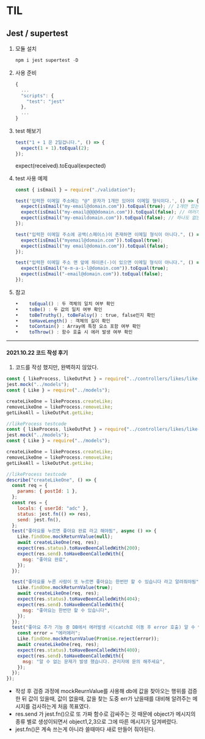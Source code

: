 # TIL

## Jest / supertest

1. 모듈 설치

   ```jsx
   npm i jest supertest -D
   ```

2. 사용 준비

   ```jsx
   {
     ...
     "scripts": {
       "test": "jest"
     },
     ...
   }
   ```

3. test 해보기

   ```jsx
   test("1 + 1 은 2일겁니다.", () => {
     expect(1 + 1).toEqual(2);
   });
   ```

   expect(received).toEqual(expected)

4. test 사용 예제

   ```jsx
   const { isEmail } = require("./validation");

   test('입력한 이메일 주소에는 "@" 문자가 1개만 있어야 이메일 형식이다.', () => {
     expect(isEmail("my-email@domain.com")).toEqual(true); // 1개만 있는 상황
     expect(isEmail("my-email@@@@domain.com")).toEqual(false); // 여러개 있는 상황
     expect(isEmail("my-emaildomain.com")).toEqual(false); // 하나도 없는 상황
   });

   test("입력한 이메일 주소에 공백(스페이스)이 존재하면 이메일 형식이 아니다.", () => {
     expect(isEmail("myemail@domain.com")).toEqual(true);
     expect(isEmail("my email@domain.com")).toEqual(false);
   });

   test("입력한 이메일 주소 맨 앞에 하이픈(-)이 있으면 이메일 형식이 아니다.", () => {
     expect(isEmail("e-m-a-i-l@domain.com")).toEqual(true);
     expect(isEmail("-email@domain.com")).toEqual(false);
   });
   ```

5. 참고

   ```jsx
   •	toEqual() : 두 객체의 일치 여부 확인
   •	toBe() : 두 값의 일치 여부 확인
   •	toBeTruthy(), toBeFalsy() : true, false인지 확인
   •	toHaveLength() : 객체의 길이 확인
   •	toContain() : Array에 특정 요소 포함 여부 확인
   •	toThrow() : 함수 호출 시 에러 발생 여부 확인
   ```

---

#### 2021.10.22 코드 작성 후기

1. 코드를 작성 했지만, 완벽하지 않았다.

```jsx
const { likeProcess, likeOutPut } = require("../controllers/likes/like-ctrl");
jest.mock("../models");
const { Like } = require("../models");

createLikeOne = likeProcess.createLike;
removeLikeOne = likeProcess.removeLike;
getLikeAll = likeOutPut.getLike;

//likeProcess testcode
const { likeProcess, likeOutPut } = require("../controllers/likes/like-ctrl");
jest.mock("../models");
const { Like } = require("../models");

createLikeOne = likeProcess.createLike;
removeLikeOne = likeProcess.removeLike;
getLikeAll = likeOutPut.getLike;

//likeProcess testcode
describe("createLikeOne", () => {
  const req = {
    params: { postId: 1 },
  };
  const res = {
    locals: { userId: "adc" },
    status: jest.fn(() => res),
    send: jest.fn(),
  };
  test("좋아요를 누르면 좋아요 완료 라고 해야됨", async () => {
    Like.findOne.mockReturnValue(null);
    await createLikeOne(req, res);
    expect(res.status).toHaveBeenCalledWith(200);
    expect(res.send).toHaveBeenCalledWith({
      msg: "좋아요 완료",
    });
  });

  test("좋아요를 누른 사람이 또 누르면 좋아요는 한번만 할 수 있습니다 라고 알려줘야됨", async () => {
    Like.findOne.mockReturnValue(true);
    await createLikeOne(req, res);
    expect(res.status).toHaveBeenCalledWith(404);
    expect(res.send).toHaveBeenCalledWith({
      msg: "좋아요는 한번만 할 수 있습니다",
    });
  });
  test("좋아요 추가 기능 중 DB에서 에러발생 시(catch로 이동 후 error 호출) 알 수 없는 문제가 발생 했습니다. 관리자에 문의 해주세요 라고 해야됨", async () => {
    const error = "에러에러";
    Like.findOne.mockReturnValue(Promise.reject(error));
    await createLikeOne(req, res);
    expect(res.status).toHaveBeenCalledWith(400);
    expect(res.send).toHaveBeenCalledWith({
      msg: "알 수 없는 문제가 발생 했습니다. 관리자에 문의 해주세요",
    });
  });
});
```

- 작성 후 검증 과정에 mockReurnValue를 사용해 db에 값을 찾아오는 행위를 검증한 뒤 값이 있을때, 값이 없을때, 값을 찾는 도중 err가 났을때를 대비해 알려주는 메시지를 검사하는게 처음 목표였다.
- res.send 가 jest.fn()으로 또 가짜 함수로 감싸주는 것 때문에 object가 메시지의 종류 별로 생성이되면서 object1,2,3으로 그에 따른 메시지가 담겨벼렸다.
- jest.fn()은 계속 쓰는게 아니라 쓸때마다 새로 만들어 줘야된다.
